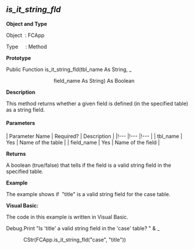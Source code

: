 _is_it_string_fld_
--------------------

**Object and Type**

Object  : FCApp

Type     : Method

**Prototype**

Public Function is_it_string_fld(tbl_name As String, _

                                 field_name As String) As Boolean

**Description**

This method returns whether a given field is defined (in the specified table) as a string field.

#### Parameters

| Parameter Name | Required? | Description |
|!--- |!--- |!--- |
| tbl_name | Yes | Name of the table |
| field_name | Yes | Name of the field |

**Returns**

A boolean (true/false) that tells if the field is a valid string field in the specified table.

**Example**

The example shows if  "title" is a valid string field for the case table.

**Visual Basic:**

The code in this example is written in Visual Basic.

Debug.Print "Is 'title' a valid string field in the 'case' table? " & _

            CStr(FCApp.is_it_string_fld("case", "title"))